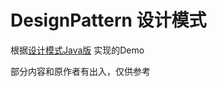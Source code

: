 # DesignPattern 设计模式

根据[设计模式Java版](https://www.gitbook.com/book/quanke/design-pattern-java/details "设计模式Java版") 实现的Demo

部分内容和原作者有出入，仅供参考
